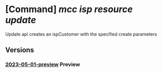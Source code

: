 # [Command] _mcc isp resource update_

Update api creates an ispCustomer with the specified create parameters

## Versions

### [2023-05-01-preview](/Resources/mgmt-plane/L3N1YnNjcmlwdGlvbnMve30vcmVzb3VyY2Vncm91cHMve30vcHJvdmlkZXJzL21pY3Jvc29mdC5jb25uZWN0ZWRjYWNoZS9pc3BjdXN0b21lcnMve30=/2023-05-01-preview.xml) **Preview**

<!-- mgmt-plane /subscriptions/{}/resourcegroups/{}/providers/microsoft.connectedcache/ispcustomers/{} 2023-05-01-preview -->
